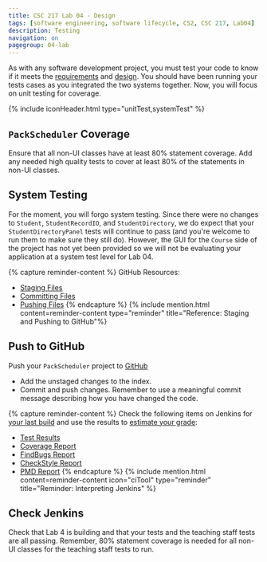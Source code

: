 ```yaml
---
title: CSC 217 Lab 04 - Design
tags: [software engineering, software lifecycle, CS2, CSC 217, Lab04]
description: Testing
navigation: on
pagegroup: 04-lab
---
```


As with any software development project, you must test your code to know if it meets the [requirements](04-lab-requirements) and [design](04-lab-design).  You should have been running your tests cases as you integrated the two systems together.  Now, you will focus on unit testing for coverage.

{% include iconHeader.html type="unitTest,systemTest" %}


## `PackScheduler` Coverage
Ensure that all non-UI classes have at least 80% statement coverage.  Add any needed high quality tests to cover at least 80% of the statements in non-UI classes.


## System Testing
For the moment, you will forgo system testing.  Since there were no changes to `Student`, `StudentRecordIO`, and `StudentDirectory`, we do expect that your `StudentDirectoryPanel` tests will continue to pass (and you're welcome to run them to make sure they still do).  However, the GUI for the `Course` side of the project has not yet been provided so we will not be evaluating your application at a system test level for Lab 04.

{% capture reminder-content %} 
GitHub Resources:

  * [Staging Files](https://pages.github.ncsu.edu/engr-csc-software-development/practices-tools/git/git-staging)
  * [Committing Files](https://pages.github.ncsu.edu/engr-csc-software-development/practices-tools/git/git-commit)
  * [Pushing Files](https://pages.github.ncsu.edu/engr-csc-software-development/practices-tools/git/git-push)
{% endcapture %} {% include mention.html content=reminder-content type="reminder" title="Reference: Staging and Pushing to GitHub"%} 
## Push to GitHub
Push your `PackScheduler` project to [GitHub](https://github.ncsu.edu)

  * Add the unstaged changes to the index.
  * Commit and push changes.  Remember to use a meaningful commit message describing how you have changed the code.  
  
{% capture reminder-content %}
Check the following items on Jenkins for [your last build](https://pages.github.ncsu.edu/engr-csc-software-development/practices-tools/jenkins/#build-summary-page) and use the results to [estimate your grade](https://pages.github.ncsu.edu/engr-csc-software-development/practices-tools/jenkins/#grade-estimation-example):

  * [Test Results](https://pages.github.ncsu.edu/engr-csc-software-development/practices-tools/jenkins/#test-results)
  * [Coverage Report](https://pages.github.ncsu.edu/engr-csc-software-development/practices-tools/jenkins/#coverage-report)
  * [FindBugs Report](https://pages.github.ncsu.edu/engr-csc-software-development/practices-tools/jenkins/#findbugs-report)
  * [CheckStyle Report](https://pages.github.ncsu.edu/engr-csc-software-development/practices-tools/jenkins/#checkstyle-report)
  * [PMD Report](https://pages.github.ncsu.edu/engr-csc-software-development/practices-tools/jenkins/#pmd-report)
{% endcapture %}
{% include mention.html content=reminder-content icon="ciTool" type="reminder" title="Reminder: Interpreting Jenkins" %}
## Check Jenkins
Check that Lab 4 is building and that your tests and the teaching staff tests are all passing.  Remember, 80% statement coverage is needed for all non-UI classes for the teaching staff tests to run.

